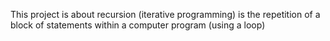 This project is about recursion (iterative programming) is the repetition of a block of statements within a computer program (using a loop) 

